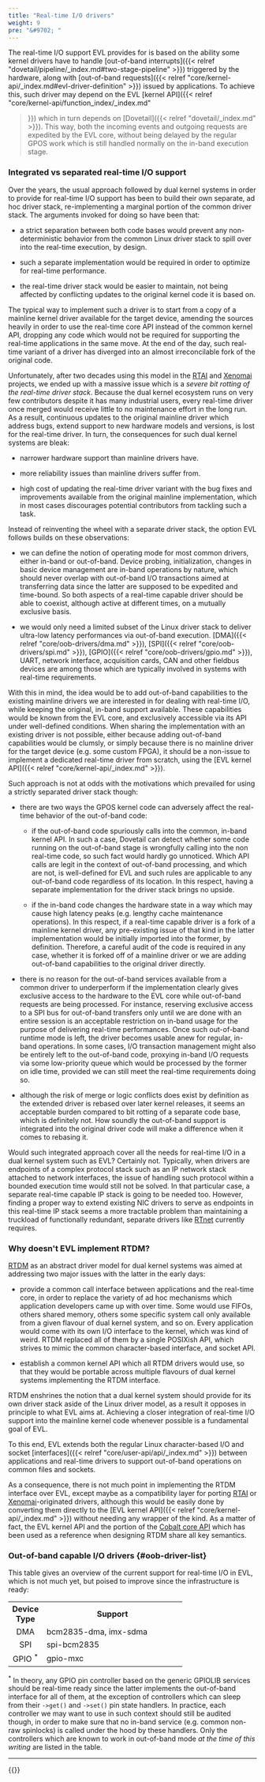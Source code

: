 ```yaml
---
title: "Real-time I/O drivers"
weight: 9
pre: "&#9702; "
---
```


The real-time I/O support EVL provides for is based on the ability
some kernel drivers have to handle [out-of-band interrupts]({{< relref
"dovetail/pipeline/_index.md#two-stage-pipeline" >}}) triggered by the
hardware, along with [out-of-band requests]({{< relref
"core/kernel-api/_index.md#evl-driver-definition" >}}) issued by
applications. To achieve this, such driver may depend on the EVL
[kernel API]({{< relref "core/kernel-api/function_index/_index.md"
>}}) which in turn depends on [Dovetail]({{< relref
"dovetail/_index.md" >}}). This way, both the incoming events and
outgoing requests are expedited by the EVL core, without being delayed
by the regular GPOS work which is still handled normally on the
in-band execution stage.

### Integrated vs separated real-time I/O support

Over the years, the usual approach followed by dual kernel systems in
order to provide for real-time I/O support has been to build their own
separate, ad hoc driver stack, re-implementing a marginal portion of
the common driver stack. The arguments invoked for doing so have been
that:

- a strict separation between both code bases would prevent any
  non-deterministic behavior from the common Linux driver stack to
  spill over into the real-time execution, by design.

- such a separate implementation would be required in order to
  optimize for real-time performance.

- the real-time driver stack would be easier to maintain, not being
  affected by conflicting updates to the original kernel code it is
  based on.

The typical way to implement such a driver is to start from a copy of
a mainline kernel driver available for the target device, amending the
sources heavily in order to use the real-time core API instead of the
common kernel API, dropping any code which would not be required for
supporting the real-time applications in the same move. At the end of
the day, such real-time variant of a driver has diverged into an
almost irreconcilable fork of the original code.

Unfortunately, after two decades using this model in the
[RTAI](http://rtai.org) and [Xenomai](https://xenomai.org) projects,
we ended up with a massive issue which is a _severe bit rotting of the
real-time driver stack_. Because the dual kernel ecosystem runs on
very few contributors despite it has many industrial users, every
real-time driver once merged would receive little to no maintenance
effort in the long run. As a result, continuous updates to the
original mainline driver which address bugs, extend support to new
hardware models and versions, is lost for the real-time driver. In
turn, the consequences for such dual kernel systems are bleak:

- narrower hardware support than mainline drivers have.

- more reliability issues than mainline drivers suffer from.

- high cost of updating the real-time driver variant with the bug
  fixes and improvements available from the original mainline
  implementation, which in most cases discourages potential
  contributors from tackling such a task.

Instead of reinventing the wheel with a separate driver stack, the
option EVL follows builds on these observations:

- we can define the notion of operating mode for most common drivers,
  either in-band or out-of-band. Device probing, initialization,
  changes in basic device management are in-band operations by nature,
  which should never overlap with out-of-band I/O transactions aimed
  at transferring data since the latter are supposed to be expedited
  and time-bound. So both aspects of a real-time capable driver should
  be able to coexist, although active at different times, on a
  mutually exclusive basis.

- we would only need a limited subset of the Linux driver stack to
  deliver ultra-low latency performances via out-of-band
  execution. [DMA]({{< relref "core/oob-drivers/dma.md" >}}),
  [SPI]({{< relref "core/oob-drivers/spi.md" >}}), [GPIO]({{< relref
  "core/oob-drivers/gpio.md" >}}), UART, network interface,
  acquisition cards, CAN and other fieldbus devices are among those
  which are typically involved in systems with real-time requirements.

With this in mind, the idea would be to add out-of-band capabilities
to the existing mainline drivers we are interested in for dealing with
real-time I/O, while keeping the original, in-band support
available. These capabilities would be known from the EVL core, and
exclusively accessible via its API under well-defined conditions.
When sharing the implementation with an existing driver is not
possible, either because adding out-of-band capabilities would be
clumsly, or simply because there is no mainline driver for the target
device (e.g. some custom FPGA), it should be a non-issue to implement
a dedicated real-time driver from scratch, using the [EVL kernel
API]({{< relref "core/kernel-api/_index.md" >}}).

Such approach is not at odds with the motivations which prevailed for
using a strictly separated driver stack though:

- there are two ways the GPOS kernel code can adversely affect the
  real-time behavior of the out-of-band code:

  	 - if the out-of-band code spuriously calls into the common,
           in-band kernel API. In such a case, Dovetail can detect
           whether some code running on the out-of-band stage is
           wrongfully calling into the non real-time code, so such
           fact would hardly go unnoticed. Which API calls are legit
           in the context of out-of-band processing, and which are
           not, is well-defined for EVL and such rules are applicable
           to any out-of-band code regardless of its location. In this
           respect, having a separate implementation for the driver
           stack brings no upside.

	 - if the in-band code changes the hardware state in a way
           which may cause high latency peaks (e.g. lengthy cache
           maintenance operations). In this respect, if a real-time
           capable driver is a fork of a mainline kernel driver, any
           pre-existing issue of that kind in the latter
           implementation would be initially imported into the former,
           by definition. Therefore, a careful audit of the code is
           required in any case, whether it is forked off of a
           mainline driver or we are adding out-of-band capabilities
           to the original driver directly.

- there is no reason for the out-of-band services available from a
  common driver to underperform if the implementation clearly gives
  exclusive access to the hardware to the EVL core while out-of-band
  requests are being processed. For instance, reserving exclusive
  access to a SPI bus for out-of-band transfers only until we are done
  with an entire session is an acceptable restriction on in-band usage
  for the purpose of delivering real-time performances. Once such
  out-of-band runtime mode is left, the driver becomes usable anew for
  regular, in-band operations. In some cases, I/O transaction
  management might also be entirely left to the out-of-band code,
  proxying in-band I/O requests via some low-priority queue which
  would be processed by the former on idle time, provided we
  can still meet the real-time requirements doing so.

- although the risk of merge or logic conflicts does exist by
  definition as the extended driver is rebased over later kernel
  releases, it seems an acceptable burden compared to bit rotting of a
  separate code base, which is definitely not. How soundly the
  out-of-band support is integrated into the original driver code will
  make a difference when it comes to rebasing it.

Would such integrated approach cover all the needs for real-time I/O
in a dual kernel system such as EVL? Certainly not. Typically, when
drivers are endpoints of a complex protocol stack such as an IP
network stack attached to network interfaces, the issue of handling
such protocol within a bounded execution time would still not be
solved. In that particular case, a separate real-time capable IP stack
is going to be needed too. However, finding a proper way to extend
existing NIC drivers to serve as endpoints in this real-time IP stack
seems a more tractable problem than maintaining a truckload of
functionally redundant, separate drivers like
[RTnet](https://gitlab.denx.de/Xenomai/xenomai/-/wikis/RTnet)
currently requires.

### Why doesn't EVL implement RTDM?

[RTDM](https://xenomai.org/documentation/xenomai-3/html/xeno3prm/group__rtdm.html)
as an abstract driver model for dual kernel systems was aimed at
addressing two major issues with the latter in the early days:

- provide a common call interface between applications and the
  real-time core, in order to replace the variety of ad hoc mechanisms
  which application developers came up with over time. Some would use
  FIFOs, others shared memory, others some specific system call only
  available from a given flavour of dual kernel system, and so
  on. Every application would come with its own I/O interface to the
  kernel, which was kind of weird. RTDM replaced all of them by a
  single POSIXish API, which strives to mimic the common
  character-based interface, and socket API.

- establish a common kernel API which all RTDM drivers would use, so
  that they would be portable across multiple flavours of dual kernel
  systems implementing the RTDM interface.

RTDM enshrines the notion that a dual kernel system should provide for
its own driver stack aside of the Linux driver model, as a result it
opposes in principle to what EVL aims at.  Achieving a closer
integration of real-time I/O support into the mainline kernel code
whenever possible is a fundamental goal of EVL.

To this end, EVL extends both the regular Linux character-based I/O
and socket [interfaces]({{< relref "core/user-api/api/_index.md" >}})
between applications and real-time drivers to support out-of-band
operations on common files and sockets.

As a consequence, there is not much point in implementing the RTDM
interface over EVL, except maybe as a compatibility layer for porting
[RTAI](http://rtai.org) or [Xenomai](https://xenomai.org)-originated
drivers, although this would be easily done by converting them
directly to the [EVL kernel API]({{< relref
"core/kernel-api/_index.md" >}}) without needing any wrapper of the
kind. As a matter of fact, the EVL kernel API and the portion of the
[Cobalt core
API](https://xenomai.org/documentation/xenomai-3/html/xeno3prm/group__cobalt__core.html)
which has been used as a reference when designing RTDM share all key
semantics.

### Out-of-band capable I/O drivers {#oob-driver-list}

This table gives an overview of the current support for real-time I/O
in EVL, which is not much yet, but poised to improve since the
infrastructure is ready:

<div>
<style>
#oobdrv {
       width: 70%;
       align: left;
}
#oobdrv td:nth-child(1) {
       text-align: center;
}
#oobdrv th:nth-child(1) {
       text-align: center;
}
</style>
<table id="oobdrv">
  <col width="10%">
  <col width="90%">
  <tr>
    <th>Device Type</th>
    <th>Support</th> 
  </tr>
  <tr>
    <td>DMA</td>
    <td>bcm2835-dma, imx-sdma</td> 
  </tr>
  <tr>
    <td>SPI</td>
    <td>spi-bcm2835</td> 
  </tr>
  <tr>
    <td>GPIO <sup>*</sup></td>
    <td>gpio-mxc</td> 
  </tr>
</table>
</div>

<sup>*</sup> In theory, any GPIO pin controller based on the generic
GPIOLIB services should be real-time ready since the latter implements
the out-of-band interface for all of them, at the exception of
controllers which can sleep from their `->get()` and `->set()` pin
state handlers. In practice, each controller we may want to use in
such context should still be audited though, in order to make sure
that no in-band service (e.g. common non-raw spinlocks) is called
under the hood by these handlers. Only the controllers which are known
to work in out-of-band mode _at the time of this writing_ are listed
in the table.

---

{{<lastmodified>}}
